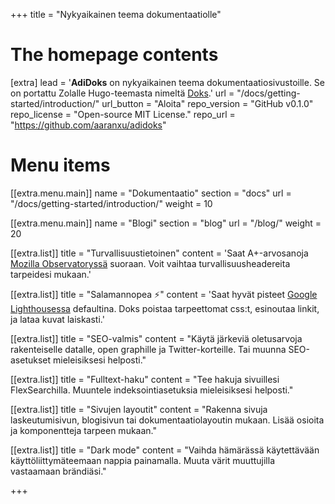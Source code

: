 +++
title = "Nykyaikainen teema dokumentaatiolle"


# The homepage contents
[extra]
lead = '<b>AdiDoks</b> on nykyaikainen teema dokumentaatiosivustoille. Se on portattu Zolalle Hugo-teemasta nimeltä <a href="https://github.com/h-enk/">Doks</a>.'
url = "/docs/getting-started/introduction/"
url_button = "Aloita"
repo_version = "GitHub v0.1.0"
repo_license = "Open-source MIT License."
repo_url = "https://github.com/aaranxu/adidoks"

# Menu items
[[extra.menu.main]]
name = "Dokumentaatio"
section = "docs"
url = "/docs/getting-started/introduction/"
weight = 10

[[extra.menu.main]]
name = "Blogi"
section = "blog"
url = "/blog/"
weight = 20

[[extra.list]]
title = "Turvallisuustietoinen"
content = 'Saat A+-arvosanoja <a href="https://observatory.mozilla.org/analyze/adidoks.org">Mozilla Observatoryssä</a> suoraan. Voit vaihtaa turvallisuusheadereita tarpeidesi mukaan.'

[[extra.list]]
title = "Salamannopea ⚡️"
content = 'Saat hyvät pisteet <a href="https://googlechrome.github.io/lighthouse/viewer/?gist=7731347bb8ce999eff7428a8e763b637">Google Lighthousessa</a> defaultina. Doks poistaa tarpeettomat css:t, esinoutaa linkit, ja lataa kuvat laiskasti.'

[[extra.list]]
title = "SEO-valmis"
content = "Käytä järkeviä oletusarvoja rakenteiselle datalle, open graphille ja Twitter-korteille. Tai muunna SEO-asetukset mieleisiksesi helposti."

[[extra.list]]
title = "Fulltext-haku"
content = "Tee hakuja sivuillesi FlexSearchilla. Muuntele indeksointiasetuksia mieleisiksesi helposti."

[[extra.list]]
title = "Sivujen layoutit"
content = "Rakenna sivuja laskeutumisivun, blogisivun tai dokumentaatiolayoutin mukaan. Lisää osioita ja komponentteja tarpeen mukaan."

[[extra.list]]
title = "Dark mode"
content = "Vaihda hämärässä käytettävään käyttöliittymäteemaan nappia painamalla. Muuta värit muuttujilla vastaamaan brändiäsi."

+++
